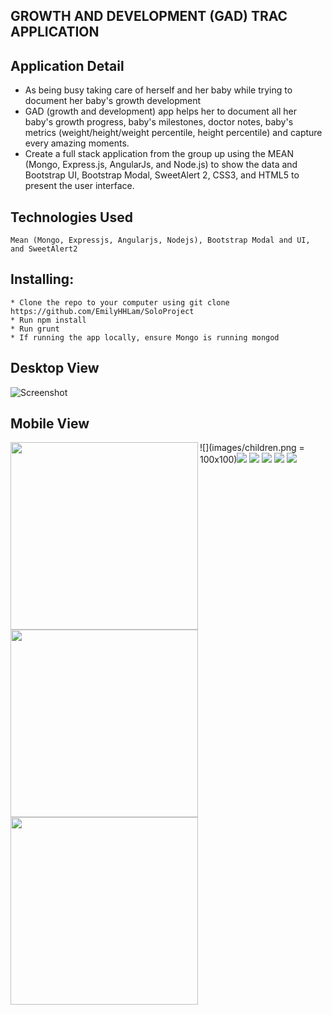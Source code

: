 
## GROWTH AND DEVELOPMENT (GAD) TRAC APPLICATION ##

 ## Application Detail

* As being busy taking care of herself and her baby while trying to document her baby's growth development
* GAD (growth and development) app helps her to document all her baby's growth progress, baby's milestones, doctor notes, baby's metrics (weight/height/weight percentile, height percentile) and capture every amazing moments.
* Create a full stack application from the group up using the MEAN (Mongo, Express.js, AngularJs, and Node.js) to show the data and Bootstrap UI, Bootstrap Modal, SweetAlert 2, CSS3, and HTML5 to present the user interface.

 ## Technologies Used 
 ```
 Mean (Mongo, Expressjs, Angularjs, Nodejs), Bootstrap Modal and UI, and SweetAlert2
 ```
 ## Installing:
 ```
* Clone the repo to your computer using git clone https://github.com/EmilyHHLam/SoloProject
* Run npm install
* Run grunt
* If running the app locally, ensure Mongo is running mongod
```
## Desktop View
 ![Screenshot](images/login.png) 
 
 ## Mobile View
 

<img src="images/children.png" align="left" height=auto width="300px" ><img src="images/addNewBaby.png" align="left" height=auto width="300px" ><img src="images/childDetail.png" align="left" height=auto width="300px" >

 ![](images/children.png = 100x100)![](images/addNewBaby.png) ![](images/childDetail.png) ![](images/addEvent.png) ![](images/resources.png) ![](images/contacts.png)
 
